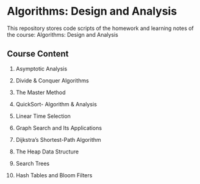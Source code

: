 # Algorithms: Design and Analysis
This repository stores code scripts of the homework and learning notes of the course: Algorithms: Design and Analysis<br>

## Course Content<br>

1. Asymptotic Analysis <br>

2. Divide & Conquer Algorithms <br>

3. The Master Method<br>

4. QuickSort- Algorithm & Analysis<br>

5. Linear Time Selection<br>

6. Graph Search and Its Applications<br>

7. Dijkstra’s Shortest-Path Algorithm<br>

8. The Heap Data Structure<br>

9. Search Trees<br>

10. Hash Tables and Bloom Filters<br>
